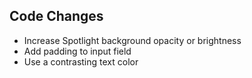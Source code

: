 ## Code Changes

- Increase Spotlight background opacity or brightness
- Add padding to input field
- Use a contrasting text color

